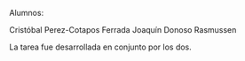 Alumnos:

Cristóbal Perez-Cotapos Ferrada
Joaquín Donoso Rasmussen

La tarea fue desarrollada en conjunto por los dos.